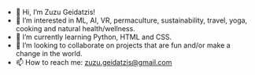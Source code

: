 - 👋 Hi, I’m Zuzu Geidatzis!
- 👀 I’m interested in ML, AI, VR, permaculture, sustainability, travel, yoga, cooking and natural health/wellness.
- 🌱 I’m currently learning Python, HTML and CSS.
- 💞️ I’m looking to collaborate on projects that are fun and/or make a change in the world.
- 📫 How to reach me: zuzu.geidatzis@gmail.com

<!---
zuzuzis/zuzuzis is a ✨ special ✨ repository because its `README.md` (this file) appears on your GitHub profile.
You can click the Preview link to take a look at your changes.
--->

